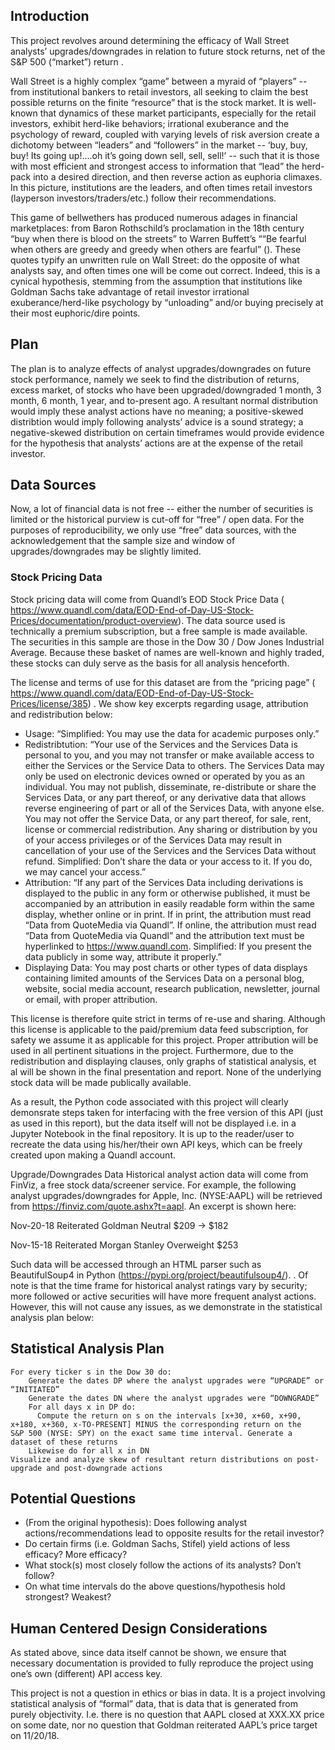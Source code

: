 ## Introduction
This project revolves around determining the efficacy of Wall Street analysts’ upgrades/downgrades in relation to future stock returns, net of the S&P 500 (“market”) return .

Wall Street is a highly complex “game” between a myraid of “players” -- from institutional bankers to retail investors, all seeking to claim the best possible returns on the finite “resource” that is the stock market. It is well-known that dynamics of these market participants, especially for the retail investors, exhibit herd-like behaviors; irrational exuberance and the psychology of reward, coupled with varying levels of risk aversion create a dichotomy between “leaders” and “followers” in the market -- ‘buy, buy, buy! Its going up!....oh it’s going down sell, sell, sell!’ -- such that it is those with most efficient and strongest access to information that “lead” the herd-pack into a desired direction, and then reverse action as euphoria climaxes. In this picture, institutions are the leaders, and often times retail investors (layperson investors/traders/etc.) follow their recommendations. 

This game of bellwethers has produced numerous adages in financial marketplaces: from Baron Rothschild’s proclamation in the 18th century “buy when there is blood on the streets” to Warren Buffett’s ““Be fearful when others are greedy and greedy when others are fearful” (). These quotes typify an unwritten rule on Wall Street: do the opposite of what analysts say, and often times one will be come out correct. Indeed, this is a cynical hypothesis, stemming from the assumption that institutions like Goldman Sachs take advantage of retail investor irrational exuberance/herd-like psychology by “unloading” and/or buying precisely at their most euphoric/dire points. 

## Plan

The plan is to analyze effects of analyst upgrades/downgrades on future stock performance, namely we seek to find the distribution of returns, excess market, of stocks who have been upgraded/downgraded 1 month, 3 month, 6 month, 1 year, and to-present ago. A resultant normal distribution would imply these analyst actions have no meaning; a positive-skewed distribtion would imply following analysts’ advice is a sound strategy; a negative-skewed distribution on certain timeframes would provide evidence for the hypothesis that analysts’ actions are at the expense of the retail investor. 

## Data Sources
Now, a lot of financial data is not free -- either the number of securities is limited or the historical purview is cut-off for “free” / open data. For the purposes of reproducibility, we only use “free” data sources, with the acknowledgement that the sample size and window of upgrades/downgrades may be slightly limited. 

### Stock Pricing Data 
Stock pricing data will come from Quandl’s EOD Stock Price Data ( https://www.quandl.com/data/EOD-End-of-Day-US-Stock-Prices/documentation/product-overview). 
The data source used is technically a premium subscription, but a free sample is made available. The securities in this sample are those in the Dow 30 / Dow Jones Industrial Average. Because these basket of names are well-known and highly traded, these stocks can duly serve as the basis for all analysis henceforth.

The license and terms of use for this dataset are from the “pricing page” ( https://www.quandl.com/data/EOD-End-of-Day-US-Stock-Prices/license/385) . We show key excerpts regarding usage, attribution and redistribution below: 

- Usage: “Simplified: You may use the data for academic purposes only.”
- Redistribtution: “Your use of the Services and the Services Data is personal to you, and you may not transfer or make available access to either the Services or the Service Data to others. The Services Data may only be used on electronic devices owned or operated by you as an individual. You may not publish, disseminate, re-distribute or share the Services Data, or any part thereof, or any derivative data that allows reverse engineering of part or all of the Services Data, with anyone else. You may not offer the Service Data, or any part thereof, for sale, rent, license or commercial redistribution. Any sharing or distribution by you of your access privileges or of the Services Data may result in cancellation of your use of the Services and the Services Data without refund. Simplified: Don’t share the data or your access to it. If you do, we may cancel your access.”
- Attribution: “If any part of the Services Data including derivations is displayed to the public in any form or otherwise published, it must be accompanied by an attribution in easily readable form within the same display, whether online or in print. If in print, the attribution must read “Data from QuoteMedia via Quandl”. If online, the attribution must read “Data from QuoteMedia via Quandl” and the attribution text must be hyperlinked to https://www.quandl.com. Simplified: If you present the data publicly in some way, attribute it properly.”
- Displaying Data: You may post charts or other types of data displays containing limited amounts of the Services Data on a personal blog, website, social media account, research publication, newsletter, journal or email, with proper attribution.

This license is therefore quite strict in terms of re-use and sharing. Although this license is applicable to the paid/premium data feed subscription, for safety we assume it as applicable for this project. Proper attribution will be used in all pertinent situations in the project. Furthermore, due to the redistribution and displaying clauses, only graphs of statistical analysis, et al will be shown in the final presentation and report. None of the underlying stock data will be made publically available. 

As a result, the Python code associated with this project will clearly demonsrate steps taken for interfacing with the free version of this API (just as used in this report), but the data itself will not be displayed i.e. in a Jupyter Notebook in the final repository. It is up to the reader/user to recreate the data using his/her/their own API keys, which can be freely created upon making a Quandl account. 


Upgrade/Downgrades Data 
Historical analyst action data will come from FinViz, a free stock data/screener service. For example, the following analyst upgrades/downgrades for Apple, Inc. (NYSE:AAPL) will be retrieved from https://finviz.com/quote.ashx?t=aapl. An excerpt is shown here: 

Nov-20-18
Reiterated
Goldman
Neutral
$209 → $182

Nov-15-18
Reiterated
Morgan Stanley
Overweight
$253


Such data will be accessed through an HTML parser such as BeautifulSoup4 in Python (https://pypi.org/project/beautifulsoup4/). . Of note is that the time frame for historical analyst ratings vary by security; more followed or active securities will have more frequent analyst actions. However, this will not cause any issues, as we demonstrate in the statistical analysis plan below: 

## Statistical Analysis Plan
```
For every ticker s in the Dow 30 do: 
    Generate the dates DP where the analyst upgrades were “UPGRADE” or “INITIATED”
    Generate the dates DN where the analyst upgrades were “DOWNGRADE”
    For all days x in DP do: 
      Compute the return on s on the intervals [x+30, x+60, x+90, x+180, x+360, x-TO-PRESENT] MINUS the corresponding return on the       S&P 500 (NYSE: SPY) on the exact same time interval. Generate a dataset of these returns
	Likewise do for all x in DN
Visualize and analyze skew of resultant return distributions on post-upgrade and post-downgrade actions
```
## Potential Questions
- (From the original hypothesis): Does following analyst actions/recommendations lead to opposite results for the retail investor? 
- Do certain firms (i.e. Goldman Sachs, Stifel) yield actions of less efficacy? More efficacy? 
- What stock(s) most closely follow the actions of its analysts? Don’t follow? 
- On what time intervals do the above questions/hypothesis hold strongest? Weakest? 

## Human Centered Design Considerations
As stated above, since data itself cannot be shown, we ensure that necessary documentation is provided to fully reproduce the project using one’s own (different) API access key. 

This project is not a question in ethics or bias in data. It is a project involving statistical analysis of “formal” data, that is data that is generated from purely objectivity. I.e. there is no question that AAPL closed at XXX.XX price on some date, nor no question that Goldman reiterated AAPL’s price target on 11/20/18. 
